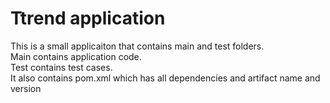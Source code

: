 # Ttrend application

This is a small applicaiton that contains main and test folders.  
Main contains application code.  
Test contains test cases.  
It also contains pom.xml which has all dependencies and artifact name and version

